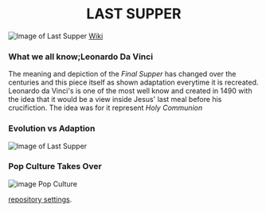 # <center>LAST SUPPER</center>
![Image of Last Supper](https://upload.wikimedia.org/wikipedia/commons/thumb/4/4b/%C3%9Altima_Cena_-_Da_Vinci_5.jpg/1024px-%C3%9Altima_Cena_-_Da_Vinci_5.jpg)
[Wiki](https://upload.wikimedia.org/wikipedia/commons/thumb/4/4b/%C3%9Altima_Cena_-_Da_Vinci_5.jpg/1024px-%C3%9Altima_Cena_-_Da_Vinci_5.jpg)

### What we all know;Leonardo Da Vinci
The meaning and depiction of the _Final Supper_ has changed over the centuries and 
this piece itself as shown adaptation everytime it is recreated. Leonardo da Vinci's 
is one of the most well know and created in 1490 with the idea that it would be a view inside Jesus'
last meal before his crucifiction. The idea was for it represent _Holy Communion_




### Evolution vs Adaption
![Image of Last Supper](https://media.beliefnet.com/~/media/photos-with-attribution/faiths/001/last%20supper%20_%20public%20domain%20wikimedia%20commons.jpg)


### Pop Culture Takes Over
![image Pop Culture](https://www.empireonline.com/images/uploaded/last-supper-star-wars.jpg)



 [repository settings](https://github.com/Kristi-Short/DICE3020/settings).
